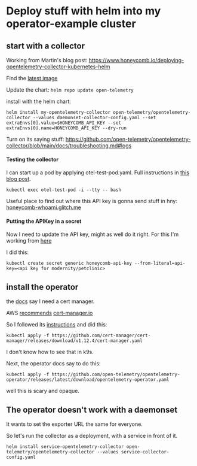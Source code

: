 # Deploy stuff with helm into my operator-example cluster

## start with a collector

Working from Martin's blog post: https://www.honeycomb.io/deploying-opentelemetry-collector-kubernetes-helm

Find the [latest image](https://hub.docker.com/r/otel/opentelemetry-collector/tags)

Update the chart: `helm repo update open-telemetry`

install with the helm chart:

```
helm install my-opentelemetry-collector open-telemetry/opentelemetry-collector --values daemonset-collector-config.yaml --set extraEnvs[0].value=$HONEYCOMB_API_KEY --set extraEnvs[0].name=HONEYCOMB_API_KEY --dry-run
```

Turn on its saying stuff:
https://github.com/open-telemetry/opentelemetry-collector/blob/main/docs/troubleshooting.md#logs

#### Testing the collector

I can start up a pod by applying otel-test-pod.yaml. Full instructions in [this blog post](https://jessitron.com/2023/09/08/testing-an-opentelemetry-collector-deployed-as-a-daemonset-in-kubernetes/).

`kubectl exec otel-test-pod -i --tty -- bash`

Useful place to find out where this API key is gonna send stuff in hny: [honeycomb-whoami.glitch.me](https://honeycomb-whoami.glitch.me/)

#### Putting the APIKey in a secret

Now I need to update the API key, might as well do it right. For this I'm working from [here](https://jessitron.com/2022/08/22/run-the-opentelemetry-collector-in-kubernetes-for-front-end-tracing/#put-in-secret)

I did this:

`kubectl create secret generic honeycomb-api-key --from-literal=api-key=<api key for modernity/petclinic>`

## install the operator

the [docs](https://docs.aws.amazon.com/prescriptive-guidance/latest/patterns/set-up-end-to-end-encryption-for-applications-on-amazon-eks-using-cert-manager-and-let-s-encrypt.html) say I need a cert manager.

AWS [recommends](https://docs.aws.amazon.com/prescriptive-guidance/latest/patterns/set-up-end-to-end-encryption-for-applications-on-amazon-eks-using-cert-manager-and-let-s-encrypt.html) [cert-manager.io]()

So I followed its [instructions](https://cert-manager.io/docs/installation/#default-static-install) and did this:

`kubectl apply -f https://github.com/cert-manager/cert-manager/releases/download/v1.12.4/cert-manager.yaml`

I don't know how to see that in k9s.

Next, the operator docs say to do this:

`kubectl apply -f https://github.com/open-telemetry/opentelemetry-operator/releases/latest/download/opentelemetry-operator.yaml`

well this is scary and opaque.

## The operator doesn't work with a daemonset

It wants to set the exporter URL the same for everyone.

So let's run the collector as a deployment, with a service in front of it.

`helm install service-opentelemetry-collector open-telemetry/opentelemetry-collector --values service-collector-config.yaml`
